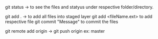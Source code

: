 git status -> to see the files and statyus under respective folder/directory.

git add . -> to add all files into staged layer
git add <fileName.ext> to add respective file
git commit "Message" to commit the files

git remote add origin -> <GitHub repo path>
git push origin <branch name> ex: master
